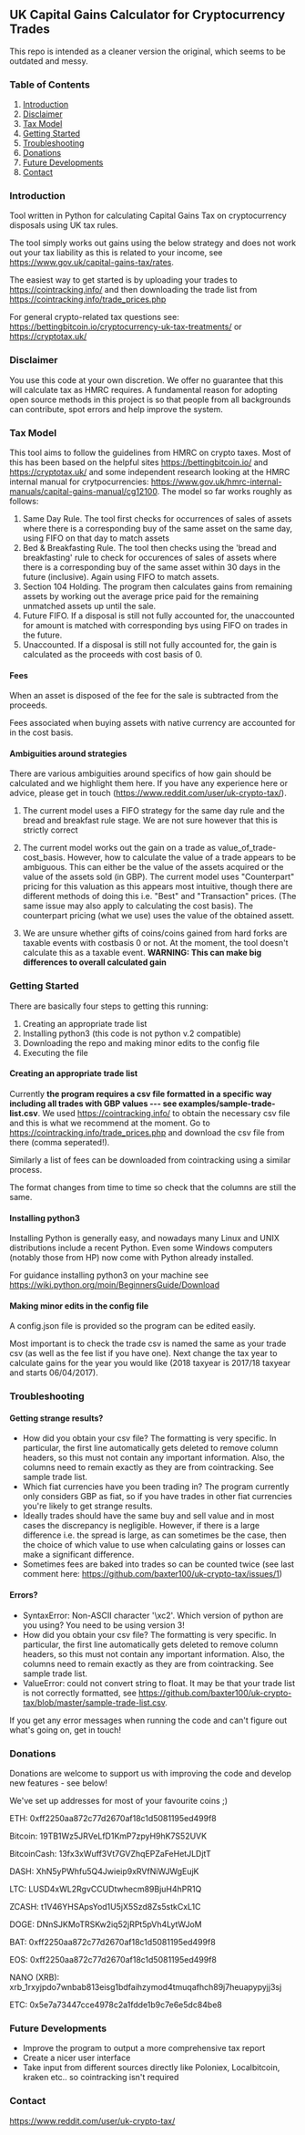 ## UK Capital Gains Calculator for Cryptocurrency Trades

This repo is intended as a cleaner version the original, which seems to be outdated and messy.

### Table of Contents

1. [Introduction](#introduction)
2. [Disclaimer](#disclaimer)
3. [Tax Model](#tax-model)
4. [Getting Started](#getting-started)
5. [Troubleshooting](#troubleshooting)
6. [Donations](#donations)
7. [Future Developments](#future-developments)
8. [Contact](#contact)

### Introduction

Tool written in Python for calculating Capital Gains Tax on cryptocurrency disposals using UK tax rules.

The tool simply works out gains using the below strategy and does not work out your tax liability as this is related to
your income, see https://www.gov.uk/capital-gains-tax/rates.

The easiest way to get started is by uploading your trades to https://cointracking.info/ and then downloading the trade
list from https://cointracking.info/trade_prices.php

For general crypto-related tax questions see: https://bettingbitcoin.io/cryptocurrency-uk-tax-treatments/
or https://cryptotax.uk/

### Disclaimer

You use this code at your own discretion. We offer no guarantee that this will calculate tax as HMRC requires. A
fundamental reason for adopting open source methods in this project is so that people from all backgrounds can
contribute, spot errors and help improve the system.

### Tax Model

This tool aims to follow the guidelines from HMRC on crypto taxes. Most of this has been based on the helpful
sites https://bettingbitcoin.io/ and https://cryptotax.uk/ and some independent research looking at the HMRC internal
manual for crytpocurrencies: https://www.gov.uk/hmrc-internal-manuals/capital-gains-manual/cg12100. The model so far
works roughly as follows:

1. Same Day Rule. The tool first checks for occurrences of sales of assets where there is a corresponding buy of the
   same asset on the same day, using FIFO on that day to match assets
2. Bed & Breakfasting Rule. The tool then checks using the 'bread and breakfasting' rule to check for occurences of
   sales of assets where there is a corresponding buy of the same asset within 30 days in the future (inclusive). Again
   using FIFO to match assets.
3. Section 104 Holding. The program then calculates gains from remaining assets by working out the average price paid
   for the remaining unmatched assets up until the sale.
4. Future FIFO. If a disposal is still not fully accounted for, the unaccounted for amount is matched with corresponding
   bys using FIFO on trades in the future.
5. Unaccounted. If a disposal is still not fully accounted for, the gain is calculated as the proceeds with cost basis
   of 0.

#### Fees

When an asset is disposed of the fee for the sale is subtracted from the proceeds.

Fees associated when buying assets with native currency are accounted for in the cost basis.

#### Ambiguities around strategies

There are various ambiguities around specifics of how gain should be calculated and we highlight them here. If you have
any experience here or advice, please get in touch (https://www.reddit.com/user/uk-crypto-tax/).

1. The current model uses a FIFO strategy for the same day rule and the bread and breakfast rule stage. We are not sure
   however that this is strictly correct

2. The current model works out the gain on a trade as value_of_trade-cost_basis. However, how to calculate the value of
   a trade appears to be ambiguous. This can either be the value of the assets acquired or the value of the assets
   sold (in GBP). The current model uses "Counterpart" pricing for this valuation as this appears most intuitive, though
   there are different methods of doing this i.e. "Best" and "Transaction" prices. (The same issue may also apply to
   calculating the cost basis). The counterpart pricing (what we use) uses the value of the obtained assett.

3. We are unsure whether gifts of coins/coins gained from hard forks are taxable events with costbasis 0 or not. At the
   moment, the tool doesn't calculate this as a taxable event. **WARNING: This can make big differences to overall
   calculated gain**

### Getting Started

There are basically four steps to getting this running:

1. Creating an appropriate trade list
2. Installing python3 (this code is not python v.2 compatible)
3. Downloading the repo and making minor edits to the config file
4. Executing the file

#### Creating an appropriate trade list

Currently **the program requires a csv file formatted in a specific way including all trades with GBP values --- see
examples/sample-trade-list.csv**. We used https://cointracking.info/ to obtain the necessary csv file and this is what
we recommend at the moment. Go to https://cointracking.info/trade_prices.php and download the csv file from there (comma
seperated!).

Similarly a list of fees can be downloaded from cointracking using a similar process.

The format changes from time to time so check that the columns are still the same.

#### Installing python3

Installing Python is generally easy, and nowadays many Linux and UNIX distributions include a recent Python. Even some
Windows computers (notably those from HP) now come with Python already installed.

For guidance installing python3 on your machine see https://wiki.python.org/moin/BeginnersGuide/Download

#### Making minor edits in the config file

A config.json file is provided so the program can be edited easily.

Most important is to check the trade csv is named the same as your trade csv (as well as the fee list if you have one).
Next change the tax year to calculate gains for the year you would like (2018 taxyear is 2017/18 taxyear and starts
06/04/2017).

### Troubleshooting

#### Getting strange results?

* How did you obtain your csv file? The formatting is very specific. In particular, the first line automatically gets
  deleted to remove column headers, so this must not contain any important information. Also, the columns need to remain
  exactly as they are from cointracking. See sample trade list.
* Which fiat currencies have you been trading in? The program currently only considers GBP as fiat, so if you have
  trades in other fiat currencies you're likely to get strange results.
* Ideally trades should have the same buy and sell value and in most cases the discrepancy is negligible. However, if
  there is a large difference i.e. the spread is large, as can sometimes be the case, then the choice of which value to
  use when calculating gains or losses can make a significant difference.
* Sometimes fees are baked into trades so can be counted twice (see last comment
  here: https://github.com/baxter100/uk-crypto-tax/issues/1)

#### Errors?

* SyntaxError: Non-ASCII character '\xc2'. Which version of python are you using? You need to be using version 3!
* How did you obtain your csv file? The formatting is very specific. In particular, the first line automatically gets
  deleted to remove column headers, so this must not contain any important information. Also, the columns need to remain
  exactly as they are from cointracking. See sample trade list.
* ValueError: could not convert string to float. It may be that your trade list is not correctly formatted,
  see https://github.com/baxter100/uk-crypto-tax/blob/master/sample-trade-list.csv.

If you get any error messages when running the code and can't figure out what's going on, get in touch!

### Donations

Donations are welcome to support us with improving the code and develop new features - see below!

We've set up addresses for most of your favourite coins ;)

ETH: 0xff2250aa872c77d2670af18c1d5081195ed499f8

Bitcoin: 19TB1Wz5JRVeLfD1KmP7zpyH9hK7S52UVK

BitcoinCash: 13fx3xWuff3Vt7GVZhqEPZaFeHetJLDjtT

DASH: XhN5yPWhfu5Q4Jwieip9xRVfNiWJWgEujK

LTC: LUSD4xWL2RgvCCUDtwhecm89BjuH4hPR1Q

ZCASH: t1V46YHSApsYod1U5jX5Szd8Zs5stkCxL1C

DOGE: DNnSJKMoTRSKw2iq52jRPt5pVh4LytWJoM

BAT: 0xff2250aa872c77d2670af18c1d5081195ed499f8

EOS: 0xff2250aa872c77d2670af18c1d5081195ed499f8

NANO (XRB): xrb_1rxyjpdo7wnbab813eisg1bdfaihzymod4tmuqafhch89j7heuapypyjj3sj

ETC: 0x5e7a73447cce4978c2a1fdde1b9c7e6e5dc84be8

### Future Developments

* Improve the program to output a more comprehensive tax report
* Create a nicer user interface
* Take input from different sources directly like Poloniex, Localbitcoin, kraken etc.. so cointracking isn't required

### Contact

https://www.reddit.com/user/uk-crypto-tax/
